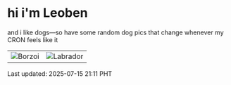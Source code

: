 # hi i'm Leoben

and i like dogs—so have some random dog pics that change whenever my CRON feels like it

|  |  |
|--------|----------|
| ![Borzoi](https://random-dog-vercel.vercel.app/api/random-borzoi?v=1752585068) | ![Labrador](https://random-dog-vercel.vercel.app/api/random-labrador?v=1752585068) |

Last updated: 2025-07-15 21:11 PHT
